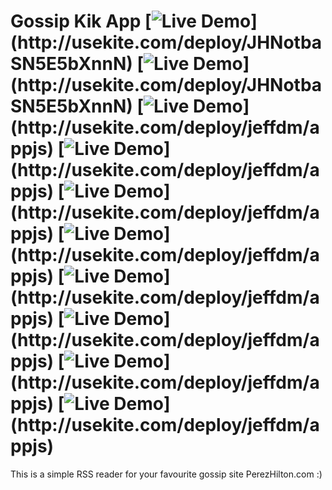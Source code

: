 # Gossip Kik App [![Live Demo](http://usekite.com/live-demo-button.png?)](http://usekite.com/deploy/JHNotbaSN5E5bXnnN) [![Live Demo](http://usekite.com/live-demo-button.png?)](http://usekite.com/deploy/JHNotbaSN5E5bXnnN) [![Live Demo](http://usekite.com/live-demo-button.png?)](http://usekite.com/deploy/jeffdm/appjs) [![Live Demo](http://usekite.com/live-demo-button.png?)](http://usekite.com/deploy/jeffdm/appjs) [![Live Demo](http://usekite.com/live-demo-button.png?)](http://usekite.com/deploy/jeffdm/appjs) [![Live Demo](http://usekite.com/live-demo-button.png?)](http://usekite.com/deploy/jeffdm/appjs) [![Live Demo](http://usekite.com/live-demo-button.png?)](http://usekite.com/deploy/jeffdm/appjs) [![Live Demo](http://usekite.com/live-demo-button.png?)](http://usekite.com/deploy/jeffdm/appjs) [![Live Demo](http://usekite.com/live-demo-button.png?)](http://usekite.com/deploy/jeffdm/appjs) [![Live Demo](http://usekite.com/live-demo-button.png?)](http://usekite.com/deploy/jeffdm/appjs)

This is a simple RSS reader for your favourite gossip site PerezHilton.com :) 
